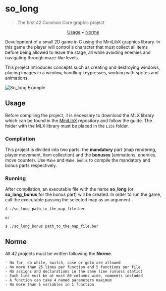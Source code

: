 # so_long
> The first 42 Common Core graphic project

</p>
<p align="center">
	<a href="#usage">Usage</a> •
	<a href="#norme">Norme</a>
</p>


Development of a small 2D game in C using the MiniLibX graphics library. In this game the player will control a character that must collect all items before being allowed to leave the stage, all while avoiding enemies and navigating through maze-like levels.

This project introduces concepts such as creating and destroying windows, placing images in a window, handling keypresses, working with sprites and animations.

![So_long Example](https://github.com/MartimPinto/so_long42/assets/128429526/d53fe7cc-1967-4f42-827a-aa54fad9602d)

## Usage
Before compiling the project, it is necessary to download the MLX library which can be found in the [MiniLibX](https://github.com/42Paris/minilibx-linux) repository and follow the guide. The folder with the MLX library must be placed in the `Libs` folder.

### Compilation
This project is divided into two parts: the **mandatory** part (map rendering, player movement, item collection) and the **bonuses** (animations, enemies, move counter). Use `Make` and `Make bonus` to compile the mandatory and bonus parts respectively.

### Running
After compilation, an executable file with the name **so_long** (or **so_long_bonus** for the bonus part) will be created. In order to run the game, call the executable passing the selected map as an argument.

```
$ ./so_long path_to_the_map_file.ber

or

$ ./so_long_bonus path_to_the_map_file.ber
```

## Norme

All 42 projects must be written following the **Norme**.

	- No for, do while, switch, case or goto are allowed
	- No more than 25 lines per function and 5 functions per file
	- No assigns and declarations in the same line (unless static)
 	- Each line must be at most 80 columns wide, comments included
	- A function can take 4 named parameters maximum
	- No more than 5 variables in 1 function

